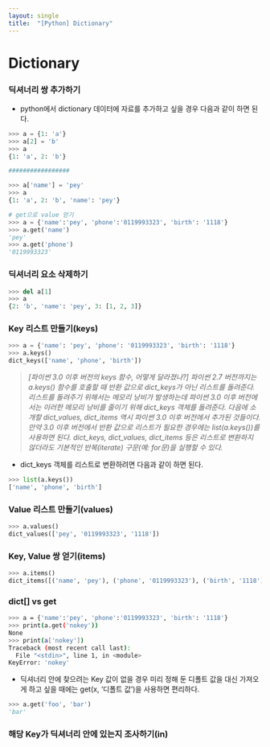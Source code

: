 ```yaml
---
layout: single
title:  "[Python] Dictionary"
---
```


# Dictionary

### 딕셔너리 쌍 추가하기

- python에서 dictionary 데이터에 자료를 추가하고 싶을 경우 다음과 같이 하면 된다.

```python
>>> a = {1: 'a'}
>>> a[2] = 'b'
>>> a
{1: 'a', 2: 'b'}

#################

>>> a['name'] = 'pey'
>>> a
{1: 'a', 2: 'b', 'name': 'pey'}

# get으로 value 얻기
>>> a = {'name':'pey', 'phone':'0119993323', 'birth': '1118'}
>>> a.get('name')
'pey'
>>> a.get('phone')
'0119993323'

```

### 딕셔너리 요소 삭제하기

```python
>>> del a[1]
>>> a
{2: 'b', 'name': 'pey', 3: [1, 2, 3]}

```

### Key 리스트 만들기(keys)

```python
>>> a = {'name': 'pey', 'phone': '0119993323', 'birth': '1118'}
>>> a.keys()
dict_keys(['name', 'phone', 'birth'])

```

> *[파이썬 3.0 이후 버전의 keys 함수, 어떻게 달라졌나?]
파이썬 2.7 버전까지는 a.keys() 함수를 호출할 때 반환 값으로 dict_keys가 아닌 리스트를 돌려준다. 리스트를 돌려주기 위해서는 메모리 낭비가 발생하는데 파이썬 3.0 이후 버전에서는 이러한 메모리 낭비를 줄이기 위해 dict_keys 객체를 돌려준다. 다음에 소개할 dict_values, dict_items 역시 파이썬 3.0 이후 버전에서 추가된 것들이다. 만약 3.0 이후 버전에서 반환 값으로 리스트가 필요한 경우에는 list(a.keys())를 사용하면 된다. dict_keys, dict_values, dict_items 등은 리스트로 변환하지 않더라도 기본적인 반복(iterate) 구문(예: for문)을 실행할 수 있다.*
> 
- dict_keys 객체를 리스트로 변환하려면 다음과 같이 하면 된다.

```python
>>> list(a.keys())
['name', 'phone', 'birth']

```

### Value 리스트 만들기(values)

```python
>>> a.values()
dict_values(['pey', '0119993323', '1118'])

```

### Key, Value 쌍 얻기(items)

```python
>>> a.items()
dict_items([('name', 'pey'), ('phone', '0119993323'), ('birth', '1118')])

```

### dict[] vs get

```bash
>>> a = {'name':'pey', 'phone':'0119993323', 'birth': '1118'}
>>> print(a.get('nokey'))
None
>>> print(a['nokey'])
Traceback (most recent call last):
  File "<stdin>", line 1, in <module>
KeyError: 'nokey'

```

- 딕셔너리 안에 찾으려는 Key 값이 없을 경우 미리 정해 둔 디폴트 값을 대신 가져오게 하고 싶을 때에는 get(x, ‘디폴트 값’)을 사용하면 편리하다.

```python
>>> a.get('foo', 'bar')
'bar'

```

### 해당 Key가 딕셔너리 안에 있는지 조사하기(in)